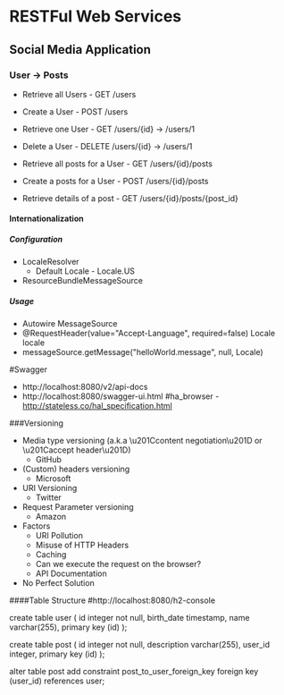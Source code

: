 # RESTFul Web Services

## Social Media Application

### User -> Posts

- Retrieve all Users 			- GET  		/users
- Create a User					- POST 		/users
- Retrieve one User 			- GET  		/users/{id} -> /users/1
- Delete a User					- DELETE	/users/{id} -> /users/1

- Retrieve all posts for a User - GET  /users/{id}/posts
- Create a posts for a User 	- POST /users/{id}/posts
- Retrieve details of a post	- GET  /users/{id}/posts/{post_id}


#### Internationalization

##### Configuration
- LocaleResolver
	- Default Locale - Locale.US
- ResourceBundleMessageSource

##### Usage
- Autowire MessageSource
- @RequestHeader(value="Accept-Language", required=false) Locale locale
- messageSource.getMessage("helloWorld.message", null, Locale)


#Swagger
- http://localhost:8080/v2/api-docs
- http://localhost:8080/swagger-ui.html
#ha_browser
-http://stateless.co/hal_specification.html


###Versioning
 - Media type versioning (a.k.a \u201Ccontent negotiation\u201D or \u201Caccept header\u201D)
 	- GitHub
 - (Custom) headers versioning
 	- Microsoft
 - URI Versioning
	- Twitter
 - Request Parameter versioning
	- Amazon
 - Factors
	- URI Pollution
	- Misuse of HTTP Headers
	- Caching
	- Can we execute the request on the browser?
	- API Documentation
- No Perfect Solution


####Table Structure
#http://localhost:8080/h2-console

create table user (
	id integer not null, 
	birth_date timestamp, 
	name varchar(255), 
	primary key (id)
);

create table post (
	id integer not null, 
	description varchar(255), 
	user_id integer, 
	primary key (id)
);

alter table post 
add constraint post_to_user_foreign_key
foreign key (user_id) references user;